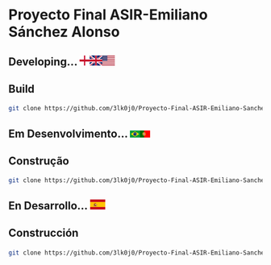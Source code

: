# Proyecto Final ASIR-Emiliano Sánchez Alonso

## Developing... <img src="https://raw.githubusercontent.com/3lk0j0/flags/main/gb-eng.png" alt="Bandera de Inglaterra" height="20" width="20"><img src="https://raw.githubusercontent.com/3lk0j0/flags/main/gb.png" alt="Bandera de Gran Bretaña" height="20" width="25"><img src="https://raw.githubusercontent.com/3lk0j0/flags/main/us.png" alt="Estados Unidos" height="20" width="25">
## Build
```bash
git clone https://github.com/3lk0j0/Proyecto-Final-ASIR-Emiliano-Sanchez-Alonso.git
```

## Em Desenvolvimento... <img src="https://raw.githubusercontent.com/3lk0j0/flags/main/br.png" alt="Bandera de Brasil" width="20"><img src="https://raw.githubusercontent.com/3lk0j0/flags/main/pt.png" alt="Bandera de Portugal" width="20">
## Construção
```bash
git clone https://github.com/3lk0j0/Proyecto-Final-ASIR-Emiliano-Sanchez-Alonso.git
```

## En Desarrollo... <img src="https://raw.githubusercontent.com/3lk0j0/flags/main/es.png" alt="Bandera de España">
## Construcción
```bash
git clone https://github.com/3lk0j0/Proyecto-Final-ASIR-Emiliano-Sanchez-Alonso.git
```
